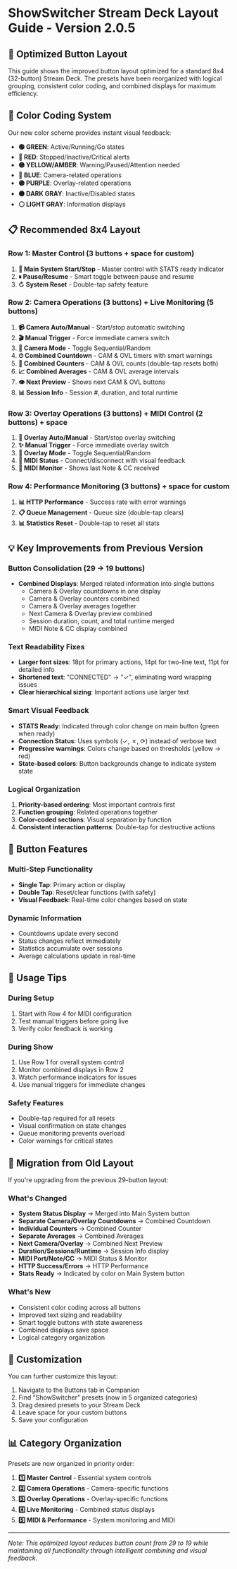 # ShowSwitcher Stream Deck Layout Guide - Version 2.0.5

## 🎯 Optimized Button Layout

This guide shows the improved button layout optimized for a standard 8x4 (32-button) Stream Deck. The presets have been reorganized with logical grouping, consistent color coding, and combined displays for maximum efficiency.

## 🎨 Color Coding System

Our new color scheme provides instant visual feedback:

- **🟢 GREEN**: Active/Running/Go states
- **🔴 RED**: Stopped/Inactive/Critical alerts
- **🟡 YELLOW/AMBER**: Warning/Paused/Attention needed
- **🔵 BLUE**: Camera-related operations
- **🟣 PURPLE**: Overlay-related operations
- **⚫ DARK GRAY**: Inactive/Disabled states
- **⚪ LIGHT GRAY**: Information displays

## 📋 Recommended 8x4 Layout

### Row 1: Master Control (3 buttons + space for custom)

1. **🔴 Main System Start/Stop** - Master control with STATS ready indicator
2. **⏸ Pause/Resume** - Smart toggle between pause and resume
3. **↻ System Reset** - Double-tap safety feature

### Row 2: Camera Operations (3 buttons) + Live Monitoring (5 buttons)

1. **📹 Camera Auto/Manual** - Start/stop automatic switching
2. **🎬 Manual Trigger** - Force immediate camera switch
3. **🔀 Camera Mode** - Toggle Sequential/Random
4. **⏱ Combined Countdown** - CAM & OVL timers with smart warnings
5. **🔢 Combined Counters** - CAM & OVL counts (double-tap resets both)
6. **📈 Combined Averages** - CAM & OVL average intervals
7. **👁 Next Preview** - Shows next CAM & OVL buttons
8. **📊 Session Info** - Session #, duration, and total runtime

### Row 3: Overlay Operations (3 buttons) + MIDI Control (2 buttons) + space

1. **🎨 Overlay Auto/Manual** - Start/stop overlay switching
2. **✨ Manual Trigger** - Force immediate overlay switch
3. **🔀 Overlay Mode** - Toggle Sequential/Random
4. **🎹 MIDI Status** - Connect/disconnect with visual feedback
5. **🎵 MIDI Monitor** - Shows last Note & CC received

### Row 4: Performance Monitoring (3 buttons) + space for custom

1. **📊 HTTP Performance** - Success rate with error warnings
2. **📋 Queue Management** - Queue size (double-tap clears)
3. **📊 Statistics Reset** - Double-tap to reset all stats

## 💡 Key Improvements from Previous Version

### Button Consolidation (29 → 19 buttons)

- **Combined Displays**: Merged related information into single buttons
  - Camera & Overlay countdowns in one display
  - Camera & Overlay counters combined
  - Camera & Overlay averages together
  - Next Camera & Overlay preview combined
  - Session duration, count, and total runtime merged
  - MIDI Note & CC display combined

### Text Readability Fixes

- **Larger font sizes**: 18pt for primary actions, 14pt for two-line text, 11pt for detailed info
- **Shortened text**: "CONNECTED" → "✓", eliminating word wrapping issues
- **Clear hierarchical sizing**: Important actions use larger text

### Smart Visual Feedback

- **STATS Ready**: Indicated through color change on main button (green when ready)
- **Connection Status**: Uses symbols (✓, ✗, ⟳) instead of verbose text
- **Progressive warnings**: Colors change based on thresholds (yellow → red)
- **State-based colors**: Button backgrounds change to indicate system state

### Logical Organization

1. **Priority-based ordering**: Most important controls first
2. **Function grouping**: Related operations together
3. **Color-coded sections**: Visual separation by function
4. **Consistent interaction patterns**: Double-tap for destructive actions

## 🔧 Button Features

### Multi-Step Functionality

- **Single Tap**: Primary action or display
- **Double Tap**: Reset/clear functions (with safety)
- **Visual Feedback**: Real-time color changes based on state

### Dynamic Information

- Countdowns update every second
- Status changes reflect immediately
- Statistics accumulate over sessions
- Average calculations update in real-time

## 📝 Usage Tips

### During Setup

1. Start with Row 4 for MIDI configuration
2. Test manual triggers before going live
3. Verify color feedback is working

### During Show

1. Use Row 1 for overall system control
2. Monitor combined displays in Row 2
3. Watch performance indicators for issues
4. Use manual triggers for immediate changes

### Safety Features

- Double-tap required for all resets
- Visual confirmation on state changes
- Queue monitoring prevents overload
- Color warnings for critical states

## 🚀 Migration from Old Layout

If you're upgrading from the previous 29-button layout:

### What's Changed

- **System Status Display** → Merged into Main System button
- **Separate Camera/Overlay Countdowns** → Combined Countdown
- **Individual Counters** → Combined Counter
- **Separate Averages** → Combined Averages
- **Next Camera/Overlay** → Combined Next Preview
- **Duration/Sessions/Runtime** → Session Info display
- **MIDI Port/Note/CC** → MIDI Status & Monitor
- **HTTP Success/Errors** → HTTP Performance
- **Stats Ready** → Indicated by color on Main System button

### What's New

- Consistent color coding across all buttons
- Improved text sizing and readability
- Smart toggle buttons with state awareness
- Combined displays save space
- Logical category organization

## 🎯 Customization

You can further customize this layout:

1. Navigate to the Buttons tab in Companion
2. Find "ShowSwitcher" presets (now in 5 organized categories)
3. Drag desired presets to your Stream Deck
4. Leave space for your custom buttons
5. Save your configuration

## 📊 Category Organization

Presets are now organized in priority order:

1. **1️⃣ Master Control** - Essential system controls
2. **2️⃣ Camera Operations** - Camera-specific functions
3. **3️⃣ Overlay Operations** - Overlay-specific functions
4. **4️⃣ Live Monitoring** - Combined status displays
5. **5️⃣ MIDI & Performance** - System monitoring and MIDI

---

_Note: This optimized layout reduces button count from 29 to 19 while maintaining all functionality through intelligent combining and visual feedback._
